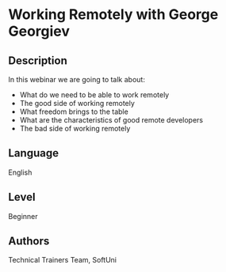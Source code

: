 # Working Remotely with George Georgiev

## Description
In this webinar we are going to talk about:
- What do we need to be able to work remotely
- The good side of working remotely
- What freedom brings to the table
- What are the characteristics of good remote developers
- The bad side of working remotely

## Language
English

## Level
Beginner

## Authors
Technical Trainers Team, SoftUni
